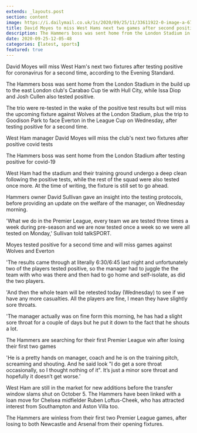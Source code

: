 ```yaml
---
extends: _layouts.post
section: content
image: https://i.dailymail.co.uk/1s/2020/09/25/11/33611922-0-image-a-67_1601030750696.jpg 
title: David Moyes to miss West Hams next two games after second positive coronavirus test 
description: The Hammers boss was sent home from the London Stadium in the build up to the east London clubs Carabao Cup tie with Hull City, while Issa Diop and Josh Cullen also tested positive. 
date: 2020-09-25-12-05-48 
categories: [latest, sports] 
featured: true 
--- 
```

David Moyes will miss West Ham's next two fixtures after testing positive for coronavirus for a second time, according to the Evening Standard.

The Hammers boss was sent home from the London Stadium in the build up to the east London club's Carabao Cup tie with Hull City, while Issa Diop and Josh Cullen also tested positive. 

The trio were re-tested in the wake of the positive test results but will miss the upcoming fixture against Wolves at the London Stadium, plus the trip to Goodison Park to face Everton in the League Cup on Wednesday, after testing positive for a second time.

West Ham manager David Moyes will miss the club's next two fixtures after positive covid tests

The Hammers boss was sent home from the London Stadium after testing positive for covid-19

West Ham had the stadium and their training ground undergo a deep clean following the positive tests, while the rest of the squad were also tested once more. At the time of writing, the fixture is still set to go ahead.

Hammers owner David Sullivan gave an insight into the testing protocols, before providing an update on the welfare of the manager, on Wednesday morning.  

'What we do in the Premier League, every team we are tested three times a week during pre-season and we are now tested once a week so we were all tested on Monday,' Sullivan told talkSPORT.

Moyes tested positive for a second time and will miss games against Wolves and Everton

'The results came through at literally 6:30/6:45 last night and unfortunately two of the players tested positive, so the manager had to juggle the the team with who was there and then had to go home and self-isolate, as did the two players.

'And then the whole team will be retested today (Wednesday) to see if we have any more casualties. All the players are fine, I mean they have slightly sore throats. 

'The manager actually was on fine form this morning, he has had a slight sore throat for a couple of days but he put it down to the fact that he shouts a lot. 

The Hammers are searching for their first Premier League win after losing their first two games

'He is a pretty hands on manager, coach and he is on the training pitch, screaming and shouting. And he said look "I do get a sore throat occasionally, so I thought nothing of it". It’s just a minor sore throat and hopefully it doesn’t get worse.'

West Ham are still in the market for new additions before the transfer window slams shut on October 5. The Hammers have been linked with a loan move for Chelsea midfielder Ruben Loftus-Cheek, who has attracted interest from Southampton and Aston Villa too. 

The Hammers are winless from their first two Premier League games, after losing to both Newcastle and Arsenal from their opening fixtures. 

